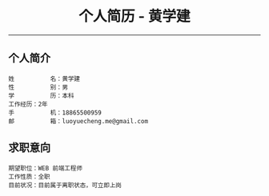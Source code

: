 # <center>个人简历 - 黄学建</center>

-----------

## 个人简介

	姓          名：黄学建
	性          别：男
	学          历：本科
	工作经历：2年
	手          机：18865500959
	邮          箱：luoyuecheng.me@gmail.com

## 求职意向

	期望职位：WEB 前端工程师
	工作性质：全职
	目前状况：目前属于离职状态，可立即上岗